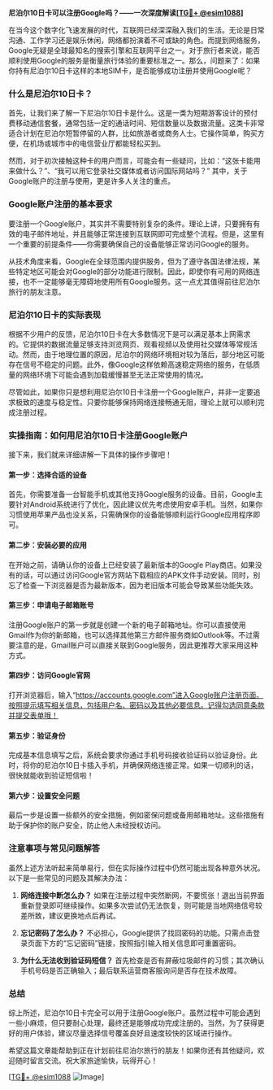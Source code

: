 **尼泊尔10日卡可以注册Google吗？——一次深度解读[[TG💪+ @esim1088](https://t.me/s/esim1088)]**

在当今这个数字化飞速发展的时代，互联网已经深深融入我们的生活。无论是日常沟通、工作学习还是娱乐休闲，网络都扮演着不可或缺的角色。而提到网络服务，Google无疑是全球最知名的搜索引擎和互联网平台之一。对于旅行者来说，能否顺利使用Google的服务是衡量旅行体验的重要标准之一。那么，问题来了：如果你持有尼泊尔10日卡这样的本地SIM卡，是否能够成功注册并使用Google呢？

### 什么是尼泊尔10日卡？

首先，让我们来了解一下尼泊尔10日卡是什么。这是一类为短期游客设计的预付费移动通信套餐，通常包括一定的通话时间、短信数量以及数据流量。这类卡非常适合计划在尼泊尔短暂停留的人群，比如旅游者或商务人士。它操作简单，购买方便，在机场或城市中的电信营业厅都能轻松买到。

然而，对于初次接触这种卡的用户而言，可能会有一些疑问，比如：“这张卡能用来做什么？”、“我可以用它登录社交媒体或者访问国际网站吗？” 其中，关于Google账户的注册与使用，更是许多人关注的重点。

### Google账户注册的基本要求

要注册一个Google账户，其实并不需要特别复杂的条件。理论上讲，只要拥有有效的电子邮件地址，并且能够正常连接到互联网即可完成整个流程。但是，这里有一个重要的前提条件——你需要确保自己的设备能够正常访问Google的服务。

从技术角度来看，Google在全球范围内提供服务，但为了遵守各国法律法规，某些特定地区可能会对Google的部分功能进行限制。因此，即使你有可用的网络连接，也不一定能够毫无障碍地使用所有Google服务。这一点尤其值得前往尼泊尔旅行的朋友注意。

### 尼泊尔10日卡的实际表现

根据不少用户的反馈，尼泊尔10日卡在大多数情况下是可以满足基本上网需求的。它提供的数据流量足够支持浏览网页、观看视频以及使用社交媒体等常规活动。然而，由于地理位置的原因，尼泊尔的网络环境相对较为落后，部分地区可能存在信号不稳定的问题。此外，像Google这样依赖高速稳定网络的服务，在低质量的网络环境下可能会遇到加载缓慢甚至无法正常使用的情况。

尽管如此，如果你只是想利用尼泊尔10日卡注册一个Google账户，并非一定要追求极致的速度与稳定性。只要你能够保持网络连接畅通无阻，理论上就可以顺利完成注册过程。

### 实操指南：如何用尼泊尔10日卡注册Google账户

接下来，我们就来详细讲解一下具体的操作步骤吧！

#### 第一步：选择合适的设备
首先，你需要准备一台智能手机或其他支持Google服务的设备。目前，Google主要针对Android系统进行了优化，因此建议优先考虑使用安卓手机。当然，如果你习惯使用苹果产品也没关系，只需确保你的设备能够顺利运行Google应用程序即可。

#### 第二步：安装必要的应用
在开始之前，请确认你的设备上已经安装了最新版本的Google Play商店。如果没有的话，可以通过访问Google官方网站下载相应的APK文件手动安装。同时，别忘了检查一下浏览器是否为最新版本，因为老旧版本可能会导致某些功能失效。

#### 第三步：申请电子邮箱账号
注册Google账户的第一步就是创建一个新的电子邮箱地址。你可以直接使用Gmail作为你的新邮箱，也可以选择其他第三方邮件服务商如Outlook等。不过需要注意的是，Gmail账户可以直接关联到Google服务，因此更推荐大家采用这种方式。

#### 第四步：访问Google官网
打开浏览器后，输入“https://accounts.google.com”进入Google账户注册页面。按照提示填写相关信息，包括用户名、密码以及其他必要信息。记得勾选同意条款并提交表单哦！

#### 第五步：验证身份
完成基本信息填写之后，系统会要求你通过手机号码接收验证码以验证身份。此时，将你的尼泊尔10日卡插入手机，并确保网络连接正常。如果一切顺利的话，很快就能收到验证短信啦！

#### 第六步：设置安全问题
最后一步是设置一些额外的安全措施，例如密保问题或备用邮箱地址。这些措施有助于保护你的账户安全，防止他人未经授权访问。

### 注意事项与常见问题解答

虽然上述方法听起来简单易行，但在实际操作过程中仍然可能出现各种意外状况。以下是一些常见的问题及其解决办法：

1. **网络连接中断怎么办？**
   如果在注册过程中突然断网，不要慌张！退出当前界面重新登录即可继续操作。如果多次尝试仍无法恢复，则可能是当地网络信号较差所致，建议更换地点后再试。

2. **忘记密码了怎么办？**
   不必担心，Google提供了找回密码的功能。只需点击登录页面下方的“忘记密码”链接，按照指引输入相关信息即可重置密码。

3. **为什么无法收到验证码短信？**
   首先检查是否有屏蔽垃圾邮件的习惯；其次确认手机号码是否正确输入；最后联系运营商客服询问是否存在技术故障。

### 总结

综上所述，尼泊尔10日卡完全可以用于注册Google账户。虽然过程中可能会遇到一些小麻烦，但只要耐心处理，最终还是能够成功完成注册的。当然，为了获得更好的用户体验，建议尽量选择信号覆盖良好且速度较快的区域进行操作。

希望这篇文章能帮助到正在计划前往尼泊尔旅行的朋友！如果你还有其他疑问，欢迎随时留言交流。祝大家旅途愉快，玩得开心！

[[TG💪+ @esim1088](https://t.me/s/esim1088) ![Image](https://i.postimg.cc/4NQfJmqS/Snipaste-2025-05-13-00-14-12.png)]